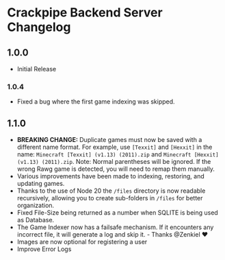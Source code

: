 # Crackpipe Backend Server Changelog

## 1.0.0

- Initial Release

### 1.0.4

- Fixed a bug where the first game indexing was skipped.

## 1.1.0

- **BREAKING CHANGE:** Duplicate games must now be saved with a different name format. For example, use `[Texxit]` and `[Hexxit]` in the name: `Minecraft [Texxit] (v1.13) (2011).zip` and `Minecraft [Hexxit] (v1.13) (2011).zip`. Note: Normal parentheses will be ignored. If the wrong Rawg game is detected, you will need to remap them manually.
- Various improvements have been made to indexing, restoring, and updating games.
- Thanks to the use of Node 20 the `/files` directory is now readable recursively, allowing you to create sub-folders in `/files` for better organization.
- Fixed File-Size being returned as a number when SQLITE is being used as Database.
- The Game Indexer now has a failsafe mechanism. If it encounters any incorrect file, it will generate a log and skip it. - Thanks @Zenkiel ❤️
- Images are now optional for registering a user
- Improve Error Logs